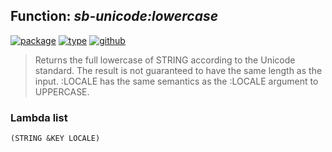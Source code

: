 ## Function: ***sb-unicode:lowercase***
[![package](https://img.shields.io/badge/Package-SB--UNICODE-5f9ea0.svg?style=social&colorA=999999)](../) [![type](https://img.shields.io/badge/Type-Function-5f9ea0.svg?style=social&colorA=999999)](../#function) [![github](https://img.shields.io/badge/GitHub-View_the_source-5f9ea0.svg?style=social&colorA=999999&logo=github)](https://github.com/sbcl/sbcl/blob/master/src/code/target-unicode.lisp/) 

> Returns the full lowercase of STRING according to the Unicode standard.
> The result is not guaranteed to have the same length as the input.
> :LOCALE has the same semantics as the :LOCALE argument to UPPERCASE.

### Lambda list
```
(STRING &KEY LOCALE)
```
